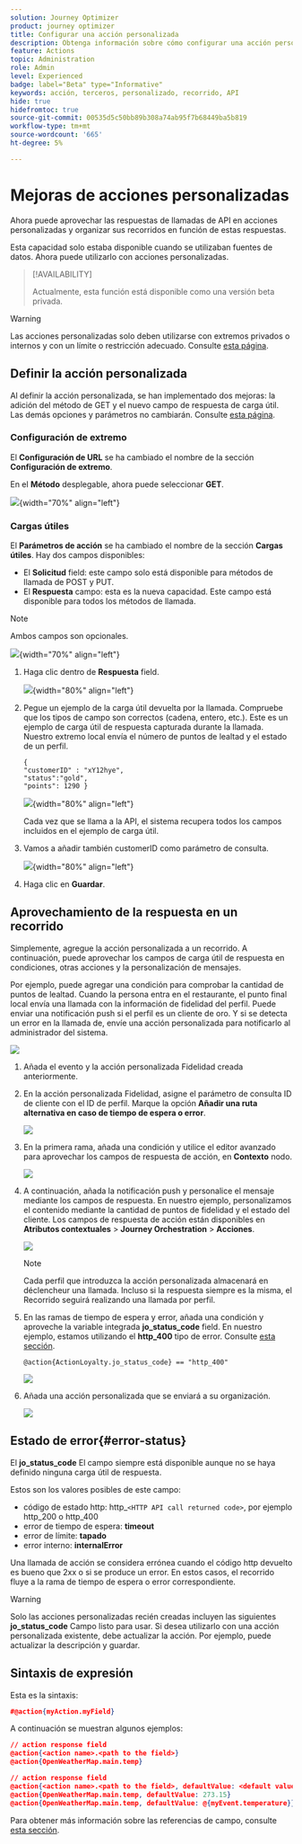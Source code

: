 ```yaml
---
solution: Journey Optimizer
product: journey optimizer
title: Configurar una acción personalizada
description: Obtenga información sobre cómo configurar una acción personalizada
feature: Actions
topic: Administration
role: Admin
level: Experienced
badge: label="Beta" type="Informative"
keywords: acción, terceros, personalizado, recorrido, API
hide: true
hidefromtoc: true
source-git-commit: 00535d5c50bb89b308a74ab95f7b68449ba5b819
workflow-type: tm+mt
source-wordcount: '665'
ht-degree: 5%

---
```


# Mejoras de acciones personalizadas

Ahora puede aprovechar las respuestas de llamadas de API en acciones personalizadas y organizar sus recorridos en función de estas respuestas.

Esta capacidad solo estaba disponible cuando se utilizaban fuentes de datos. Ahora puede utilizarlo con acciones personalizadas.

>[!AVAILABILITY]
>
>Actualmente, esta función está disponible como una versión beta privada.

>[!WARNING]
>
>Las acciones personalizadas solo deben utilizarse con extremos privados o internos y con un límite o restricción adecuado. Consulte [esta página](../configuration/external-systems.md).

## Definir la acción personalizada

Al definir la acción personalizada, se han implementado dos mejoras: la adición del método de GET y el nuevo campo de respuesta de carga útil. Las demás opciones y parámetros no cambiarán. Consulte [esta página](../action/about-custom-action-configuration.md).

### Configuración de extremo

El **Configuración de URL** se ha cambiado el nombre de la sección **Configuración de extremo**.

En el **Método** desplegable, ahora puede seleccionar **GET**.

![](assets/action-response1.png){width="70%" align="left"}

### Cargas útiles

El **Parámetros de acción** se ha cambiado el nombre de la sección **Cargas útiles**. Hay dos campos disponibles:

* El **Solicitud** field: este campo solo está disponible para métodos de llamada de POST y PUT.
* El **Respuesta** campo: esta es la nueva capacidad. Este campo está disponible para todos los métodos de llamada.

>[!NOTE]
> 
>Ambos campos son opcionales.

![](assets/action-response2.png){width="70%" align="left"}

1. Haga clic dentro de **Respuesta** field.

   ![](assets/action-response3.png){width="80%" align="left"}

1. Pegue un ejemplo de la carga útil devuelta por la llamada. Compruebe que los tipos de campo son correctos (cadena, entero, etc.). Este es un ejemplo de carga útil de respuesta capturada durante la llamada. Nuestro extremo local envía el número de puntos de lealtad y el estado de un perfil.

   ```
   {
   "customerID" : "xY12hye",    
   "status":"gold",
   "points": 1290 }
   ```

   ![](assets/action-response4.png){width="80%" align="left"}

   Cada vez que se llama a la API, el sistema recupera todos los campos incluidos en el ejemplo de carga útil.

1. Vamos a añadir también customerID como parámetro de consulta.

   ![](assets/action-response9.png){width="80%" align="left"}

1. Haga clic en **Guardar**.

## Aprovechamiento de la respuesta en un recorrido

Simplemente, agregue la acción personalizada a un recorrido. A continuación, puede aprovechar los campos de carga útil de respuesta en condiciones, otras acciones y la personalización de mensajes.

Por ejemplo, puede agregar una condición para comprobar la cantidad de puntos de lealtad. Cuando la persona entra en el restaurante, el punto final local envía una llamada con la información de fidelidad del perfil. Puede enviar una notificación push si el perfil es un cliente de oro. Y si se detecta un error en la llamada de, envíe una acción personalizada para notificarlo al administrador del sistema.

![](assets/action-response5.png)

1. Añada el evento y la acción personalizada Fidelidad creada anteriormente.

1. En la acción personalizada Fidelidad, asigne el parámetro de consulta ID de cliente con el ID de perfil. Marque la opción **Añadir una ruta alternativa en caso de tiempo de espera o error**.

   ![](assets/action-response10.png)

1. En la primera rama, añada una condición y utilice el editor avanzado para aprovechar los campos de respuesta de acción, en **Contexto** nodo.

   ![](assets/action-response6.png)

1. A continuación, añada la notificación push y personalice el mensaje mediante los campos de respuesta. En nuestro ejemplo, personalizamos el contenido mediante la cantidad de puntos de fidelidad y el estado del cliente. Los campos de respuesta de acción están disponibles en **Atributos contextuales** > **Journey Orchestration** > **Acciones**.

   ![](assets/action-response8.png)

   >[!NOTE]
   >
   >Cada perfil que introduzca la acción personalizada almacenará en déclencheur una llamada. Incluso si la respuesta siempre es la misma, el Recorrido seguirá realizando una llamada por perfil.

1. En las ramas de tiempo de espera y error, añada una condición y aproveche la variable integrada **jo_status_code** field. En nuestro ejemplo, estamos utilizando el
   **http_400** tipo de error. Consulte [esta sección](#error-status).

   ```
   @action{ActionLoyalty.jo_status_code} == "http_400"
   ```

   ![](assets/action-response7.png)

1. Añada una acción personalizada que se enviará a su organización.

   ![](assets/action-response11.png)

## Estado de error{#error-status}

El **jo_status_code** El campo siempre está disponible aunque no se haya definido ninguna carga útil de respuesta.

Estos son los valores posibles de este campo:

* código de estado http: http_`<HTTP API call returned code>`, por ejemplo http_200 o http_400
* error de tiempo de espera: **timeout**
* error de límite: **tapado**
* error interno: **internalError**

Una llamada de acción se considera errónea cuando el código http devuelto es bueno que 2xx o si se produce un error. En estos casos, el recorrido fluye a la rama de tiempo de espera o error correspondiente.

>[!WARNING]
>
>Solo las acciones personalizadas recién creadas incluyen las siguientes **jo_status_code** Campo listo para usar. Si desea utilizarlo con una acción personalizada existente, debe actualizar la acción. Por ejemplo, puede actualizar la descripción y guardar.

## Sintaxis de expresión

Esta es la sintaxis:

```json
#@action{myAction.myField} 
```

A continuación se muestran algunos ejemplos:

```json
// action response field
@action{<action name>.<path to the field>}
@action{OpenWeatherMap.main.temp}
```

```json
// action response field
@action{<action name>.<path to the field>, defaultValue: <default value expression>}
@action{OpenWeatherMap.main.temp, defaultValue: 273.15}
@action{OpenWeatherMap.main.temp, defaultValue: @{myEvent.temperature}} 
```

Para obtener más información sobre las referencias de campo, consulte [esta sección](../building-journeys/expression/field-references.md).
